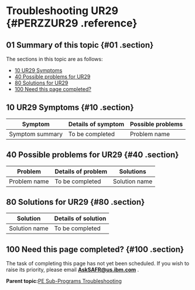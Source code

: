 # Troubleshooting UR29 {#PERZZUR29 .reference}

## 01 Summary of this topic {#01 .section}

The sections in this topic are as follows:

-   [10 UR29 Symptoms](PERZZUR29.md#10)
-   [40 Possible problems for UR29](PERZZUR29.md#40)
-   [80 Solutions for UR29](PERZZUR29.md#80)
-   [100 Need this page completed?](PERZZUR29.md#100)

## 10 UR29 Symptoms {#10 .section}

|Symptom|Details of symptom|Possible problems|
|-------|------------------|-----------------|
|Symptom summary|To be completed|Problem name|

## 40 Possible problems for UR29 {#40 .section}

|Problem|Details of problem|Solutions|
|-------|------------------|---------|
|Problem name|To be completed|Solution name|

## 80 Solutions for UR29 {#80 .section}

|Solution|Details of solution|
|--------|-------------------|
|Solution name|To be completed|

## 100 Need this page completed? {#100 .section}

The task of completing this page has not yet been scheduled. If you wish to raise its priority, please email **AskSAFR@us.ibm.com** .

**Parent topic:**[PE Sub-Programs Troubleshooting](../html/AAR940PMSubPTr.md)

